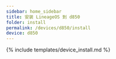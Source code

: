 ```yaml
---
sidebar: home_sidebar
title: 安装 LineageOS 到 d850
folder: install
permalink: /devices/d850/install
device: d850
---
```

{% include templates/device_install.md %}
